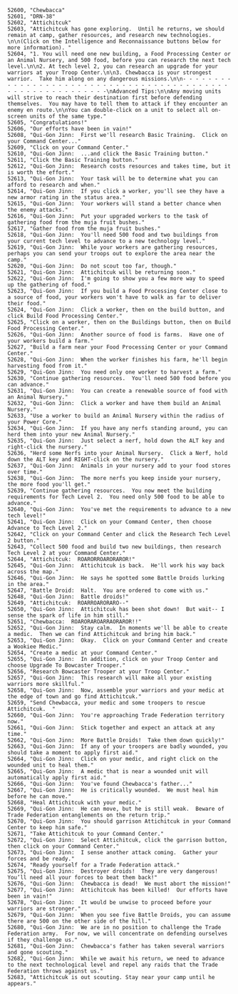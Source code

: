﻿```text
52600, "Chewbacca"
52601, "DRN-38"
52602, "Attichitcuk"
52603, "Attichitcuk has gone exploring.  Until he returns, we should remain at camp, gather resources, and research new technologies. \n\n(Click on the Intelligence and Reconnaissance buttons below for more information). "
52604, "1. You will need one new building, a Food Processing Center or an Animal Nursery, and 500 food, before you can research the next tech level.\n\n2. At tech level 2, you can research an upgrade for your warriors at your Troop Center.\n\n3. Chewbacca is your strongest warrior.  Take him along on any dangerous missions.\n\n- - - - - - - - - - - - - - - - - - - - - - - - - - - - - - - - - - - - - - - - - - - - - - - - - - - - - - - - - - -\nAdvanced Tips:\n\nAny moving units will strive to reach their destination first before defending themselves.  You may have to tell them to attack if they encounter an enemy en route.\n\nYou can double-click on a unit to select all on-screen units of the same type."
52605, "Congratulations!"
52606, "Our efforts have been in vain!"
52608, "Qui-Gon Jinn:  First we'll research Basic Training.  Click on your Command Center..."
52609, "Click on your Command Center."
52610, "Qui-Gon Jinn:  ...and click the Basic Training button."
52611, "Click the Basic Training button."
52612, "Qui-Gon Jinn:  Research costs resources and takes time, but it is worth the effort."
52613, "Qui-Gon Jinn:  Your task will be to determine what you can afford to research and when."
52614, "Qui-Gon Jinn:  If you click a worker, you'll see they have a new armor rating in the status area."
52615, "Qui-Gon Jinn:  Your workers will stand a better chance when the enemy attacks."
52616, "Qui-Gon Jinn:  Put your upgraded workers to the task of gathering food from the muja fruit bushes."
52617, "Gather food from the muja fruit bushes."
52618, "Qui-Gon Jinn:  You'll need 500 food and two buildings from your current tech level to advance to a new technology level."
52619, "Qui-Gon Jinn:  While your workers are gathering resources, perhaps you can send your troops out to explore the area near the camp."
52620, "Qui-Gon Jinn:  Do not scout too far, though."
52621, "Qui-Gon Jinn:  Attichitcuk will be returning soon."
52622, "Qui-Gon Jinn:  I'm going to show you a few more way to speed up the gathering of food."
52623, "Qui-Gon Jinn:  If you build a Food Processing Center close to a source of food, your workers won't have to walk as far to deliver their food."
52624, "Qui-Gon Jinn:  Click a worker, then on the build button, and click Build Food Processing Center."
52625, "Click on a worker, then on the Buildings button, then on Build Food Processing Center."
52626, "Qui-Gon Jinn:  Another source of food is farms.  Have one of your workers build a farm."
52627, "Build a farm near your Food Processing Center or your Command Center."
52628, "Qui-Gon Jinn:  When the worker finishes his farm, he'll begin harvesting food from it."
52629, "Qui-Gon Jinn:  You need only one worker to harvest a farm."
52630, "Continue gathering resources.  You'll need 500 food before you can advance."
52631, "Qui-Gon Jinn:  You can create a renewable source of food with an Animal Nursery."
52632, "Qui-Gon Jinn:  Click a worker and have them build an Animal Nursery."
52633, "Use a worker to build an Animal Nursery within the radius of your Power Core."
52634, "Qui-Gon Jinn:  If you have any nerfs standing around, you can herd them into your new Animal Nursery."
52635, "Qui-Gon Jinn:  Just select a nerf, hold down the ALT key and right-click the nursery."
52636, "Herd some Nerfs into your Animal Nursery.  Click a Nerf, hold down the ALT key and RIGHT-click on the nursery."
52637, "Qui-Gon Jinn:  Animals in your nursery add to your food stores over time."
52638, "Qui-Gon Jinn:  The more nerfs you keep inside your nursery, the more food you'll get."
52639, "Continue gathering resources.  You now meet the building requirements for Tech Level 2.  You need only 500 food to be able to advance."
52640, "Qui-Gon Jinn:  You've met the requirements to advance to a new tech level!"
52641, "Qui-Gon Jinn:  Click on your Command Center, then choose Advance to Tech Level 2."
52642, "Click on your Command Center and click the Research Tech Level 2 button."
52643, "Collect 500 food and build two new buildings, then research Tech Level 2 at your Command Center."
52644, "Attichitcuk:  ROARORROARORAROR!"
52645, "Qui-Gon Jinn:  Attichitcuk is back.  He'll work his way back across the map."
52646, "Qui-Gon Jinn:  He says he spotted some Battle Droids lurking in the area."
52647, "Battle Droid:  Halt.  You are ordered to come with us."
52648, "Qui-Gon Jinn:  Battle droids!"
52649, "Attichitcuk:  ROARROARORARO--"
52650, "Qui-Gon Jinn:  Attichitcuk has been shot down!  But wait-- I sense the spark of life in him still."
52651, "Chewbacca:  ROARORAROARRAORAROR!!"
52652, "Qui-Gon Jinn:  Stay calm.  In moments we'll be able to create a medic.  Then we can find Attichitcuk and bring him back."
52653, "Qui-Gon Jinn:  Okay.  Click on your Command Center and create a Wookiee Medic."
52654, "Create a medic at your Command Center."
52655, "Qui-Gon Jinn:  In addition, click on your Troop Center and choose Upgrade To Bowcaster Trooper."
52656, "Research Bowcaster Trooper at your Troop Center."
52657, "Qui-Gon Jinn:  This research will make all your existing warriors more skillful."
52658, "Qui-Gon Jinn:  Now, assemble your warriors and your medic at the edge of town and go find Attichitcuk."
52659, "Send Chewbacca, your medic and some troopers to rescue Attichitcuk.  "
52660, "Qui-Gon Jinn:  You're approaching Trade Federation territory now."
52661, "Qui-Gon Jinn:  Stick together and expect an attack at any time."
52662, "Qui-Gon Jinn:  More Battle Droids!  Take them down quickly!"
52663, "Qui-Gon Jinn:  If any of your troopers are badly wounded, you should take a moment to apply first aid."
52664, "Qui-Gon Jinn:  Click on your medic, and right click on the wounded unit to heal them."
52665, "Qui-Gon Jinn:  A medic that is near a wounded unit will automatically apply first aid."
52666, "Qui-Gon Jinn:  You've found Chewbacca's father..."
52667, "Qui-Gon Jinn:  He is critically wounded.  We must heal him before he can move."
52668, "Heal Attichitcuk with your medic."
52669, "Qui-Gon Jinn:  He can move, but he is still weak.  Beware of Trade Federation entanglements on the return trip."
52670, "Qui-Gon Jinn:  You should garrison Attichitcuk in your Command Center to keep him safe."
52671, "Take Attichitcuk to your Command Center."
52672, "Qui-Gon Jinn:  Select Attichitcuk, click the garrison button, then click on your Command Center."
52673, "Qui-Gon Jinn:  I sense another attack coming.  Gather your forces and be ready."
52674, "Ready yourself for a Trade Federation attack."
52675, "Qui-Gon Jinn:  Destroyer droids!  They are very dangerous!  You’ll need all your forces to beat them back!"
52676, "Qui-Gon Jinn:  Chewbacca is dead!  We must abort the mission!"
52677, "Qui-Gon Jinn:  Attichitcuk has been killed!  Our efforts have been in vain!"
52678, "Qui-Gon Jinn:  It would be unwise to proceed before your warriors are stronger."
52679, "Qui-Gon Jinn:  When you see five Battle Droids, you can assume there are 500 on the other side of the hill."
52680, "Qui-Gon Jinn:  We are in no position to challenge the Trade Federation army.  For now, we will concentrate on defending ourselves if they challenge us."
52681, "Qui-Gon Jinn:  Chewbacca's father has taken several warriors and gone scouting."
52682, "Qui-Gon Jinn:  While we await his return, we need to advance to the next technological level and repel any raids that the Trade Federation throws against us."
52683, "Attichitcuk is out scouting. Stay near your camp until he appears."
```